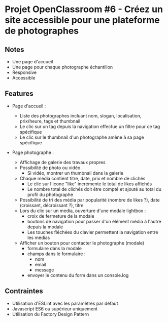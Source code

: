 # Projet OpenClassroom #6 - Créez un site accessible pour une plateforme de photographes

## Notes

- Une page d'accueil
- Une page pour chaque photographe échantillon
- Responsive
- Accessible

## Features

- Page d'accueil :

  - Liste des photographes incluant nom, slogan, localisation, prix/heure, tags et thumbnail
  - Le clic sur un tag depuis la navigation effectue un filtre pour ce tag spécifique
  - Le clic sur le thumbnail d'un photographe amène à sa page spécifique

- Page photographe :
  - Affichage de galerie des travaux propres
  - Possibilité de photo ou vidéo
    - Si vidéo, montrer un thumbnail dans la galerie
  - Chaque média contient titre, date, prix et nombre de clichés
    - Le clic sur l'icone "like" incrémente le total de likes affichés
    - Le nombre total de clichés doit être compté et ajouté au total du profil du photographe
  - Possibilité de tri des média par popularité (nombre de likes ?), date (croissant, décroissant ?), titre
  - Lors du clic sur un media, ouverture d'une modale lightbox :
    - croix de fermeture de la modale
    - boutons de navigation pour passer d'un élément média à l'autre depuis la modale
    - Les touches fléchées du clavier permettent la navigation entre les médias
  - Afficher un bouton pour contacter le photographe (modale)
    - formulaire dans la modale
    - champs dans le formulaire :
      - nom
      - email
      - message
    - envoyer le contenu du form dans un console.log

## Contraintes

- Utilisation d'ESLint avec les paramètres par défaut
- Javascript ES6 ou supérieur uniquement
- Utilisation du Factory Design Pattern
